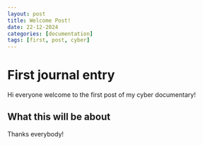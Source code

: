 ```yaml
---
layout: post
title: Welcome Post! 
date: 22-12-2024
categories: [documentation]
tags: [first, post, cyber]
---
```


# First journal entry

Hi everyone welcome to the first post of my cyber documentary!

## What this will be about

Thanks everybody!


